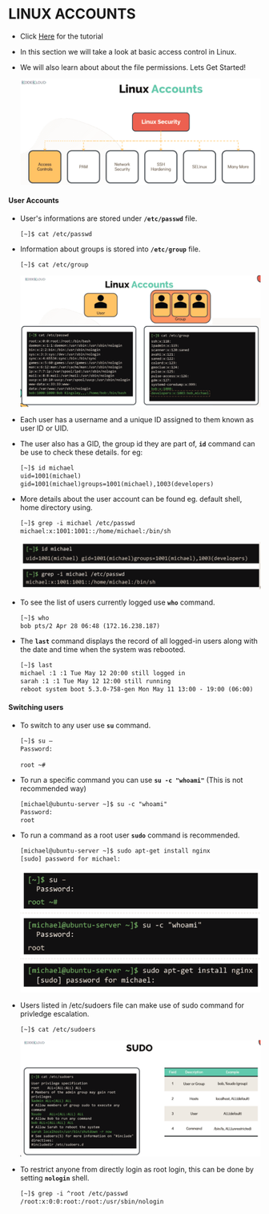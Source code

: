 # LINUX ACCOUNTS

  - Click [Here](https://kodekloud.com/courses/873064/lectures/17074499) for the tutorial
  - In this section we will take a look at basic access control in Linux.
  - We will also learn about about the file permissions. Lets Get Started!

    ![linux](../images/linux.PNG)


  #### User Accounts

  - User's informations are stored under **`/etc/passwd`** file.

    ```
    [~]$ cat /etc/passwd
    ```

  - Information about groups is stored into  **`/etc/group`** file.

    ```
    [~]$ cat /etc/group
    ```
   
    ![user](../images/user.PNG)
    
  - Each user has a username and a unique ID assigned to them known as user ID or UID.
  - The user also has a GID, the group id they are part of, **`id`** command can be use to check these details. for eg:

    ```
    [~]$ id michael
    uid=1001(michael) gid=1001(michael)groups=1001(michael),1003(developers)
    ```
  
  - More details about the user account can be found eg. default shell, home directory using.

    ```
    [~]$ grep -i michael /etc/passwd
    michael:x:1001:1001::/home/michael:/bin/sh
    ```
   
    ![group](../images/group.PNG)

  - To see the list of users currently logged use **`who`** command.

    ```
    [~]$ who
    bob pts/2 Apr 28 06:48 (172.16.238.187)
    ```

  - The **`last`** command displays the record of all logged-in users along with the date and time when the system was rebooted.

    ```
    [~]$ last
    michael :1 :1 Tue May 12 20:00 still logged in
    sarah :1 :1 Tue May 12 12:00 still running
    reboot system boot 5.3.0-758-gen Mon May 11 13:00 - 19:00 (06:00)
    ```

  #### Switching users

  - To switch to any user use **`su`** command.

    ```
    [~]$ su –
    Password:

    root ~#
    ```
 
  - To run a specific command you can use **`su -c "whoami"`** (This is not recommended way)

    ```
    [michael@ubuntu-server ~]$ su -c "whoami"
    Password:
    root
    ```

  - To run a command as a root user **`sudo`** command is recommended.

    ```
    [michael@ubuntu-server ~]$ sudo apt-get install nginx
    [sudo] password for michael:
    ``` 
    
    ![who](../images/who.PNG)

  - Users listed in /etc/sudoers file can make use of sudo command for privledge escalation.

    ```
    [~]$ cat /etc/sudoers
    ```
    ![sudo](../images/sudo.PNG)

  - To restrict anyone from directly login as root login, this can be done by setting **`nologin`** shell.

    ```
    [~]$ grep -i ^root /etc/passwd
    /root:x:0:0:root:/root:/usr/sbin/nologin
    ```
    